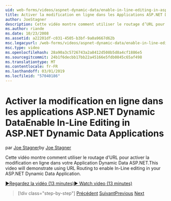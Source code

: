 ```yaml
---
uid: web-forms/videos/aspnet-dynamic-data/enable-in-line-editing-in-aspnet-dynamic-data-applications
title: Activer la modification en ligne dans les Applications ASP.NET Dynamic Data | Microsoft Docs
author: JoeStagner
description: Cette vidéo montre comment utiliser le routage d’URL pour activer la modification en ligne dans votre Application Dynamic Data ASP.NET.
ms.author: riande
ms.date: 10/23/2008
ms.assetid: a22201df-c031-4505-b3bf-9a0a9667d62b
msc.legacyurl: /web-forms/videos/aspnet-dynamic-data/enable-in-line-editing-in-aspnet-dynamic-data-applications
msc.type: video
ms.openlocfilehash: 28a90a3c5726743a2a8412d508b5d8a4cf1886e5
ms.sourcegitcommit: 24b1f6decbb17bb22a45166e5fdb0845c65af498
ms.translationtype: MT
ms.contentlocale: fr-FR
ms.lasthandoff: 03/01/2019
ms.locfileid: "57040186"
---
```

<a name="enable-in-line-editing-in-aspnet-dynamic-data-applications"></a><span data-ttu-id="a15db-103">Activer la modification en ligne dans les applications ASP.NET Dynamic Data</span><span class="sxs-lookup"><span data-stu-id="a15db-103">Enable In-Line Editing in ASP.NET Dynamic Data Applications</span></span>
====================
<span data-ttu-id="a15db-104">par [Joe Stagner](https://github.com/JoeStagner)</span><span class="sxs-lookup"><span data-stu-id="a15db-104">by [Joe Stagner](https://github.com/JoeStagner)</span></span>

<span data-ttu-id="a15db-105">Cette vidéo montre comment utiliser le routage d’URL pour activer la modification en ligne dans votre Application Dynamic Data ASP.NET.</span><span class="sxs-lookup"><span data-stu-id="a15db-105">This video will demonstrate using URL Routing to enable In-Line editing in your ASP.NET Dynamic Data Application.</span></span>

[<span data-ttu-id="a15db-106">&#9654;Regardez la vidéo (13 minutes)</span><span class="sxs-lookup"><span data-stu-id="a15db-106">&#9654; Watch video (13 minutes)</span></span>](https://channel9.msdn.com/Blogs/ASP-NET-Site-Videos/enable-in-line-editing-in-aspnet-dynamic-data-applications)

> [!div class="step-by-step"]
> <span data-ttu-id="a15db-107">[Précédent](begin-modifying-dynamic-data-applications-with-url-routing.md)
> [Suivant](how-to-enable-table-specific-routing-in-dynamic-data-applications.md)</span><span class="sxs-lookup"><span data-stu-id="a15db-107">[Previous](begin-modifying-dynamic-data-applications-with-url-routing.md)
[Next](how-to-enable-table-specific-routing-in-dynamic-data-applications.md)</span></span>
